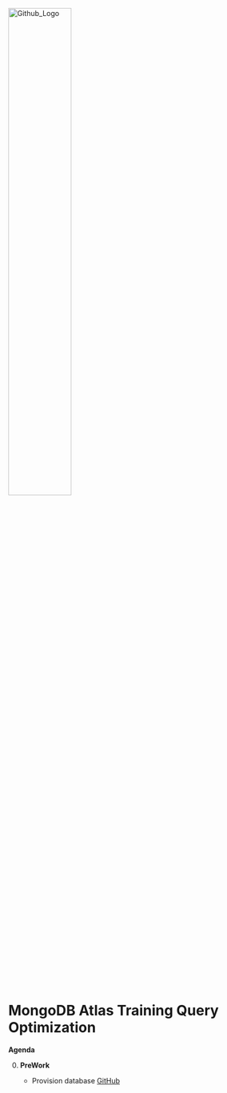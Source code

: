 <img src="https://companieslogo.com/img/orig/MDB_BIG-ad812c6c.png?t=1648915248" width="50%" title="Github_Logo"/> <br>


# MongoDB Atlas Training Query Optimization

**Agenda**

0. **PreWork**

   - Provision database [GitHub][0]


[0]: https://github.com/MongoDBAtlas/AtlasTrainingOptimization/tree/main/00.pre-work
